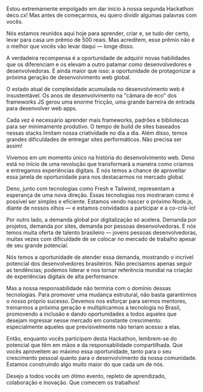 Estou extremamente empolgado em dar início à nossa segunda Hackathon deco.cx! Mas antes de começarmos, eu quero dividir algumas palavras com vocês.

Nós estamos reunidos aqui hoje para aprender, criar e, se tudo der certo, levar para casa um prêmio de 500 reais. Mas acreditem, esse prêmio não é o melhor que vocês vão levar daqui — longe disso.

A verdadeira recompensa é a oportunidade de adquirir novas habilidades que os diferenciam e os elevam a outro patamar como desenvolvedores e desenvolvedoras. E ainda maior que isso: a oportunidade de protagonizar a próxima geração de desenvolvimento web global.

O estado atual de complexidade acumulada no desenvolvimento web é insustentável. Os anos de desenvolvimento na "câmara de eco" dos frameworks JS gerou uma enorme fricção, uma grande barreira de entrada para desenvolver web apps.

Cada vez é necessário aprender mais frameworks, padrões e bibliotecas para ser minimamente produtivo. O tempo de build de sites baseados nessas stacks limitam nossa criatividade no dia a dia. Além disso, temos grandes dificuldades de entregar sites performáticos. Não precisa ser assim!

Vivemos em um momento único na história do desenvolvimento web. Deno está no início de uma revolução que transformará a maneira como criamos e entregamos experiências digitais. E nós temos a chance de aproveitar essa janela de oportunidade para nos destacarmos no mercado global.

Deno, junto com tecnologias como Fresh e Tailwind, representam a esperança de uma nova direção. Essas tecnologias nos mostraram como é possível ser simples e eficiente. Estamos vendo nascer o próximo Node.js, diante de nossos olhos — e estamos convidados a participar e a co-criá-lo!

Por outro lado, a demanda global por digitalização só acelera. Demanda por projetos, demanda por sites, demanda por pessoas desenvolvedoras. E nós temos muita oferta de talento brasileiro — jovens pessoas desenvolvedoras, muitas vezes com dificuldade de se colocar no mercado de trabalho apesar de seu grande potencial.

Nós temos a oportunidade de atender essa demanda, mostrando o incrível potencial dos desenvolvedores brasileiros. Não precisamos apenas seguir as tendências; podemos liderar e nos tornar referência mundial na criação de experiências digitais de alta performance.

Mas a nossa responsabilidade não termina com o domínio dessas tecnologias. Para promover uma mudança estrutural, não basta garantirmos o nosso próprio sucesso. Devemos nos esforçar para sermos mentores, treinarmos a próxima geração e multiplicarmos a tecnologia no Brasil, promovendo a inclusão e dando oportunidades a todos aqueles que desejam ingressar nesse mercado em constante crescimento: especialmente aqueles que previsivelmente não teriam acesso a elas.

Então, enquanto vocês participam desta Hackathon, lembrem-se do potencial que têm em mãos e da responsabilidade compartilhada. Que vocês aproveitem ao máximo essa oportunidade, tanto para o seu crescimento pessoal quanto para o desenvolvimento da nossa comunidade. Estamos construindo algo muito maior do que cada um de nós.

Desejo a todos vocês um ótimo evento, repleto de aprendizado, colaboração e inovação. Que comecem os trabalhos!